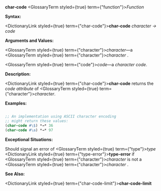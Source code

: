 **char-code** <GlossaryTerm styled={true} term={"function"}><i>Function</i></GlossaryTerm> 



**Syntax:** 



<DictionaryLink styled={true} term={"char-code"}><b>char-code</b></DictionaryLink> *character → code* 



**Arguments and Values:** 



<GlossaryTerm styled={true} term={"character"}><i>character</i></GlossaryTerm>—a <GlossaryTerm styled={true} term={"character"}><i>character</i></GlossaryTerm> . 



<GlossaryTerm styled={true} term={"code"}><i>code</i></GlossaryTerm>—a *character code*. 



**Description:** 



<DictionaryLink styled={true} term={"char-code"}><b>char-code</b></DictionaryLink> returns the *code attribute* of <GlossaryTerm styled={true} term={"character"}><i>character</i></GlossaryTerm>. 



**Examples:**
```lisp

;; An implementation using ASCII character encoding 
;; might return these values: 
(char-code #\$) *→* 36 
(char-code #\a) *→* 97 

```
**Exceptional Situations:** 



Should signal an error of <GlossaryTerm styled={true} term={"type"}><i>type</i></GlossaryTerm> <DictionaryLink styled={true} term={"type-error"}><b>type-error</b></DictionaryLink> if <GlossaryTerm styled={true} term={"character"}><i>character</i></GlossaryTerm> is not a <GlossaryTerm styled={true} term={"character"}><i>character</i></GlossaryTerm> . 



**See Also:** 



<DictionaryLink styled={true} term={"char-code-limit"}><b>char-code-limit</b></DictionaryLink> 







 



 



